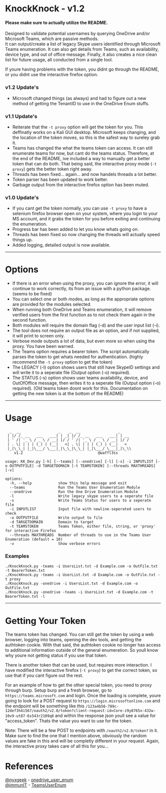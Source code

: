 # KnockKnock - v1.2 

#### Please make sure to actually utilize the README. 

Designed to validate potential usernames by querying OneDrive and/or Microsoft Teams, which are passive methods.  
It can output/create a list of legacy Skype users identified through Microsoft Teams enumeration.
It can also get details from Teams, such as availability, device type, and out of office message.
Finally, it also creates a nice clean list for future usage, all conducted from a single tool. 

If youre having problems with the token, you didnt go through the README, or you didnt use the interactive firefox option.

### v1.2 Update's
- Microsoft changed things (as always) and had to figure out a new method of getting the TenantID to use in the OneDrive Enum stuffs.

### v1.1 Update's
- Reiterate that the `-t proxy` option will get the token for you. This deffinatly works on a Kali GUI desktop. Microsoft keeps changing, and the location of the token moves, so this is the safest way to sureley grab it. 
- Teams has changed the what the teams token can access. It can still enumerate teams for now, but cant do the teams status. Therefore, at the end of the README, ive included a way to manually get a better token that can do both. That being said, the interactive proxy mode (`-t proxy`) gets the better token right away.
- Threads has been fixed... again... and now handels threads a lot better.
- Token parser has been updated to work better. 
- Garbage output from the interactive firefox option has been muted. 

### v1.0 Update's
- If you cant get the token normally, you can use `-t proxy` to have a selenium firefox browser open on your system, where you login to your MS account, and it grabs the token for you before exiting and continuing the enumeration. 
- Progress bar has been added to let you know whats going on.
- Threads has been fixed so now changing the threads will actually speed things up.
- Added logging, detailed output is now available.

------------------------------------------------------------------------------------
# Options
- If there is an error when using the proxy, you can ignore the error, it will continue to work correctly, its from an issue with a python package. (seems to be fixed)
- You can select one or both modes, as long as the appropriate options are provided for the modules selected.
- When running both OneDrive and Teams enumeration, it will remove verified users from the first function as to not check them again in the second function. 
- Both modules will require the domain flag (-d) and the user input list (-i).  
- The tool does not require an output file as an option, and if not supplied, it will print to screen only.  
- Verbose mode outputs a lot of data, but even more so when using the proxy. You have been warned.
- The Teams option requires a bearer token. The script automatically parses the token to get whats needed for authentication. (highly recommend the `-t proxy` option to get the token)  
- The LEGACY (-l) option shows users that still have SkypeID settings and will write it to a seperate file (Output option (-o) required).
- The STATUS (-s) option shows user teams availability, device, and OutOfOffice message, then writes it to a seperate file (Output option (-o) required). (Old teams token dosnt work for this. Documentation on getting the new token is at the bottom of the README)

------------------------------------------------------------------------------------

# Usage

```
  _  __                 _    _  __                 _
 | |/ /_ __   ___   ___| | _| |/ /_ __   ___   ___| | __
 | ' /| '_ \ / _ \ / __| |/ / ' /| '_ \ / _ \ / __| |/ /
 | . \| | | | (_) | (__|   <| . \| | | | (_) | (__|   <
 |_|\_\_| |_|\___/ \___|_|\_\_|\_\_| |_|\___/ \___|_|\_\\
    v1.2                                  @waffl3ss

usage: KK_Dev.py [-h] [--teams] [--onedrive] [-l] [-s] -i INPUTLIST [-o OUTPUTFILE] -d TARGETDOMAIN [-t TEAMSTOKEN] [--threads MAXTHREADS] [-v]

options:
  -h, --help            show this help message and exit
  --teams               Run the Teams User Enumeration Module
  --onedrive            Run the One Drive Enumeration Module
  -l                    Write legacy skype users to a seperate file
  -s                    Write Teams Status for users to a seperate file
  -i INPUTLIST          Input file with newline-seperated users to check
  -o OUTPUTFILE         Write output to file
  -d TARGETDOMAIN       Domain to target
  -t TEAMSTOKEN         Teams Token, either file, string, or 'proxy' for interactive Firefox
  --threads MAXTHREADS  Number of threads to use in the Teams User Enumeration (default = 10)
  -v                    Show verbose errors
```
### Examples

```
./KnockKnock.py -teams -i UsersList.txt -d Example.com -o OutFile.txt -t BearerToken.txt
./KnockKnock.py -teams -i UserList.txt -d Example.com -o OutFile.txt -t proxy
./KnockKnock.py -onedrive -i UsersList.txt -d Example.com -o OutFile.txt
./KnockKnock.py -onedrive -teams -i UsersList.txt -d Example.com -t BearerToken.txt -l
```

------------------------------------------------------------------------------------

# Getting Your Token
The teams token has changed. You can still get the token by using a web browser, logging into teams, opening the dev tools, and getting the authtoken cookie. With that said, the authtoken cookie no longer has access to additional information outside of the general enumeration. So youll know why youre not getting status if you use that token.

There is another token that can be used, but requires more interaction. I have modified the interactive firefox (`-t proxy`) to get the correct token, so use that if you cant figure out the rest. 

For an example of how to get the other special token, you need to proxy through burp. Setup burp and a fresh browser, go to `https://teams.microsoft.com` and login. Once the loading is complete, youre going to look for a POST request to `https://login.microsoftonline.com` and the endpoint will be something like this `/123a4b56-789c-12def3h4i567/oauth2/v2.0/token?client-request-id=Core-z9y8765x-432w-10v9-ut87-6s543r2109q8` and within the response json youll see a value for "access_token". Thats the value you want to use for the token. 

Note: There will be a few POST to endpoints with `/oauth2/v2.0/token?` in it. Make sure to find the one that I mention above, obviously the random values are fake in this and will be completly different in your request. Again, the interactive proxy takes care of all this for you...

# References

[@nyxgeek](https://github.com/nyxgeek) - [onedrive_user_enum](https://github.com/nyxgeek/onedrive_user_enum)  
[@immunIT](https://github.com/immunIT) - [TeamsUserEnum](https://github.com/immunIT/TeamsUserEnum)  

